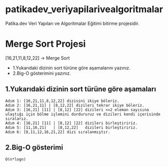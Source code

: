 # patikadev_veriyapilarivealgoritmalar
Patika.dev Veri Yapıları ve Algoritmalar Eğitimi bitirme projesidir.
# Merge Sort Projesi
[16,21,11,8,12,22] -> Merge Sort

- 1.Yukarıdaki dizinin sort türüne göre aşamalarını yazınız.
- 2.Big-O gösterimini yazınız.

## 1.Yukarıdaki dizinin sort türüne göre aşamaları
 ```
 Adım 1: [16,21,11,8,12,22] dizisini ikiye böleriz.
 Adım 2: [16,21,11] | [8,12,22] dizileri tekrar ikiye böleriz.
 Adım 3: [16,21] [11] | [8,12] [22] dizileri <=2 eleman sayısına ulaştığı için bölme işlemini durdururuz ve dizileri kendi içerisinde sıralarız.
 Adım 4: [16,21] [11] | [8,12] [22] dizileri birleştiririz.
 Adım 5: [11,16,21]   | [8,12,22]   dizileri birleştiririz.
 Adım 6: [8,11,12,16,21,22] dizi sıralanmıştır.
 ```
 ## 2.Big-O gösterimi
  ```
  O(n*logn)
  ```
